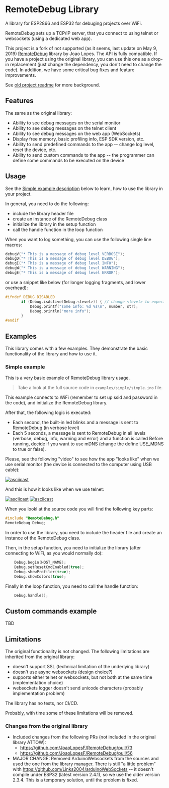 # RemoteDebug Library

A library for ESP2866 and ESP32 for debuging projects over WiFi.

RemoteDebug sets up a TCP/IP server, that you connect to using telnet or websockets (using a dedicated web app).

This project is a fork of not supported (as it seems, last update on May 9, 2019) [RemoteDebug](https://github.com/JoaoLopesF/RemoteDebug) library by Joao Lopes.
The API is fully compatible. If you have a project using the original library, you can use this one as a drop-in replacement (just change the dependency, you don't need to change the code).
In addition, we have some critical bug fixes and feature improvements.

See [old project readme](extras/old_README.md) for more background.

## Features

The same as the original library:

- Ability to see debug messages on the serial monitor
- Ability to see debug messages on the telnet client
- Ability to see debug messages on the web app (WebSockets)
- Display free memory, basic profiling info, ESP SDK version, etc.
- Ability to send predefined commands to the app -- change log level, reset the device, etc.
- Ability to send custom commands to the app -- the programmer can define some commands to be executed on the device

## Usage

See the [Simple example description](#simple-example) below to learn, how to use the library in your project.

In general, you need to do the following:

- include the library header file
- create an instance of the RemoteDebug class
- initialize the library in the setup function
- call the handle function in the loop function

When you want to log something, you can use the following single line macros:

```cpp
debugV("* This is a message of debug level VERBOSE");
debugD("* This is a message of debug level DEBUG");
debugI("* This is a message of debug level INFO");
debugW("* This is a message of debug level WARNING");
debugE("* This is a message of debug level ERROR");
```

or use a snippet like below (for longer logging fragments, and lower overhead):

```cpp
#ifndef DEBUG_DISABLED
       if (Debug.isActive(Debug.<level>)) { // change <level> to expected log level
           Debug.printf("some info: %d %s\n", number, str);
           Debug.println("more info");
       }
#endif
```

## Examples

This library comes with a few examples. They demonstrate the basic functionality of the library and how to use it.

### Simple example

This is a very basic example of RemoteDebug library usage.

> Take a look at the full source code in `examples/simple/simple.ino` file.

This example connects to WiFi (remember to set up ssid and password in the code), and initialize the RemoteDebug library.

After that, the following logic is executed:

- Each second, the built-in led blinks and a message is sent to RemoteDebug (in verbose level)
- Each 5 seconds, a message is sent to RemoteDebug in all levels (verbose, debug, info, warning and error) and a function is called
Before running, decide if you want to use mDNS (change the define USE_MDNS to true or false).

Please, see the following "video" to see how the app "looks like" when we use serial monitor (the device is connected to the computer using USB cable):

[![asciicast](https://asciinema.org/a/587829.png)](https://asciinema.org/a/587829)

And this is how it looks like when we use telnet:

[![asciicast](https://asciinema.org/a/587830.svg)](https://asciinema.org/a/587830) [![asciicast](https://asciinema.org/a/587831.svg)](https://asciinema.org/a/587831)

When you lookl at the source code you will find the following key parts:

```cpp
#include "RemoteDebug.h"
RemoteDebug Debug;
```

In order to use the library, you need to include the header file and create an instance of the RemoteDebug class.

Then, in the setup function, you need to initialize the library (after connecting to WiFi, as you would normally do):

```cpp
    Debug.begin(HOST_NAME);
    Debug.setResetCmdEnabled(true);
    Debug.showProfiler(true);
    Debug.showColors(true);
```

Finally in the loop function, you need to call the handle function:

```cpp
    Debug.handle();
```

## Custom commands example

TBD

## Limitations

The original functionality is not changed. The following limitations are inherited from the original library:

- doesn't support SSL (technical limitation of the underlying library)
- doesn't use async websockets (design choice?)
- supports either telnet or websockets, but not both at the same time (implementation choice)
- websockets logger doesn't send unicode characters (probably implementation problem)

The library has no tests, nor CI/CD.

Probably, with time some of these limitations will be removed.

### Changes from the original library

- Included changes from the following PRs (not included in the original library ATTOW):
  - <https://github.com/JoaoLopesF/RemoteDebug/pull/73>
  - <https://github.com/JoaoLopesF/RemoteDebug/pull/56>
- MAJOR CHANGE: Removed ArduinoWebsockets from the sources and used the one from the library manager. There is still "a little problem" with <https://github.com/Links2004/arduinoWebSockets> -- it doesn't compile under ESP32 (latest version 2.4.1), so we use the older version 2.3.4. This is a temporary solution, until the problem is fixed.
